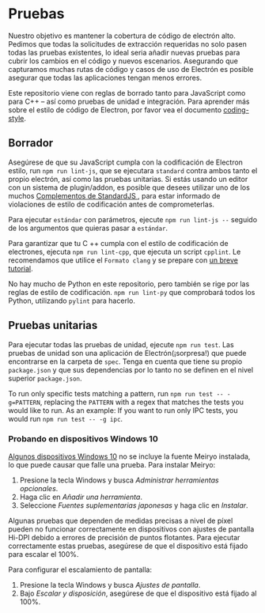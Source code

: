 # Pruebas

Nuestro objetivo es mantener la cobertura de código de electrón alto. Pedimos que todas la solicitudes de extracción requeridas no solo pasen todas las pruebas existentes, lo ideal seria añadir nuevas pruebas para cubrir los cambios en el código y nuevos escenarios. Asegurando que capturamos muchas rutas de código y casos de uso de Electrón es posible asegurar que todas las aplicaciones tengan menos errores.

Este repositorio viene con reglas de borrado tanto para JavaScript como para C++ – así como pruebas de unidad e integración. Para aprender más sobre el estilo de código de Electron, por favor vea el documento [coding-style](coding-style.md).

## Borrador

Asegúrese de que su JavaScript cumpla con la codificación de Electron estilo, run `npm run lint-js`, que se ejecutara `standard` contra ambos tanto el propio electrón, así como las pruebas unitarias. Si estás usando un editor con un sistema de plugin/addon, es posible que desees utilizar uno de los muchos [ Complementos de StandardJS ](https://standardjs.com/#are-there-text-editor-plugins), para estar informado de violaciones de estilo de codificación antes de comprometerlas.

Para ejecutar `estándar` con parámetros, ejecute `npm run lint-js --` seguido de los argumentos que quieras pasar a `estándar`.

Para garantizar que tu C ++ cumpla con el estilo de codificación de electrones, ejecuta `npm run lint-cpp`, que ejecuta un script `cpplint`. Le recomendamos que utilice el `Formato clang` y se prepare con [un breve tutorial](clang-format.md).

No hay mucho de Python en este repositorio, pero también se rige por las reglas de estilo de codificación. `npm run lint-py` que comprobará todos los Python, utilizando `pylint` para hacerlo.

## Pruebas unitarias

Para ejecutar todas las pruebas de unidad, ejecute `npm run test`. Las pruebas de unidad son una aplicación de Electrón(¡sorpresa!) que puede encontrarse en la carpeta de `spec`. Tenga en cuenta que tiene su propio `package.json` y que sus dependencias por lo tanto no se definen en el nivel superior `package.json`.

To run only specific tests matching a pattern, run `npm run test --
-g=PATTERN`, replacing the `PATTERN` with a regex that matches the tests you would like to run. As an example: If you want to run only IPC tests, you would run `npm run test -- -g ipc`.

### Probando en dispositivos Windows 10

[Algunos dispositivos Windows 10](https://docs.microsoft.com/en-us/typography/fonts/windows_10_font_list) no se incluye la fuente Meiryo instalada, lo que puede causar que falle una prueba. Para instalar Meiryo:

1. Presione la tecla Windows y busca *Administrar herramientas opcionales*.
2. Haga clic en *Añadir una herramienta*.
3. Seleccione *Fuentes suplementarias japonesas* y haga clic en *Instalar*.

Algunas pruebas que dependen de medidas precisas a nivel de píxel pueden no funcionar correctamente en dispositivos con ajustes de pantalla Hi-DPI debido a errores de precisión de puntos flotantes. Para ejecutar correctamente estas pruebas, asegúrese de que el dispositivo está fijado para escalar el 100%.

Para configurar el escalamiento de pantalla:

1. Presione la tecla Windows y busca *Ajustes de pantalla*.
2. Bajo *Escalar y disposición*, asegúrese de que el dispositivo está fijado al 100%.